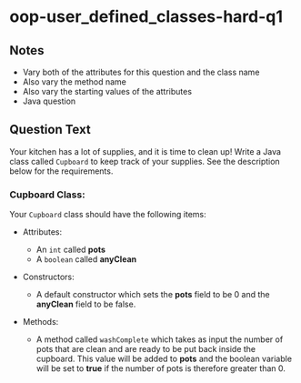 # oop-user_defined_classes-hard-q1

## Notes

- Vary both of the attributes for this question and the class name
- Also vary the method name
- Also vary the starting values of the attributes
- Java question

## Question Text

Your kitchen has a lot of supplies, and it is time to clean up! Write a Java class called `Cupboard` to keep track of 
your supplies. See the description below for the requirements.

### Cupboard Class:

Your `Cupboard` class should have the following items:

- Attributes:
    - An `int` called **pots**
    - A `boolean` called **anyClean**

- Constructors:
    - A default constructor which sets the **pots** field to be 0 and the **anyClean** field to be false.

- Methods:
    - A method called `washComplete` which takes as input the number of pots that are clean and are ready to be put back 
      inside the cupboard. This value will be added to **pots** and the boolean variable will be set to **true** if the 
      number of pots is therefore greater than 0.
  